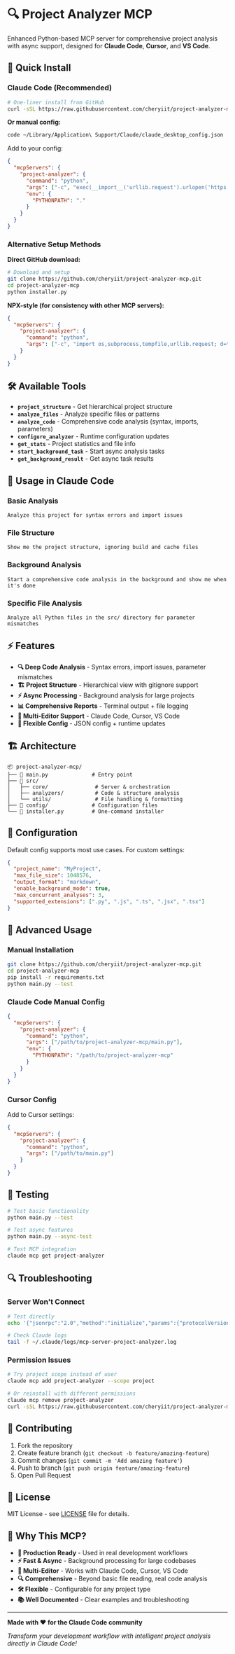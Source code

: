 # 🔍 Project Analyzer MCP

Enhanced Python-based MCP server for comprehensive project analysis with async support, designed for **Claude Code**, **Cursor**, and **VS Code**.

## 🚀 Quick Install

### Claude Code (Recommended)
```bash
# One-liner install from GitHub
curl -sSL https://raw.githubusercontent.com/cheryiit/project-analyzer-mcp/master/installer.py | python
```

**Or manual config:**
```bash
code ~/Library/Application\ Support/Claude/claude_desktop_config.json
```

Add to your config:
```json
{
  "mcpServers": {
    "project-analyzer": {
      "command": "python",
      "args": ["-c", "exec(__import__('urllib.request').urlopen('https://raw.githubusercontent.com/cheryiit/project-analyzer-mcp/master/main.py').read())"],
      "env": {
        "PYTHONPATH": "."
      }
    }
  }
}
```

### Alternative Setup Methods

**Direct GitHub download:**
```bash
# Download and setup
git clone https://github.com/cheryiit/project-analyzer-mcp.git
cd project-analyzer-mcp
python installer.py
```

**NPX-style (for consistency with other MCP servers):**
```json
{
  "mcpServers": {
    "project-analyzer": {
      "command": "python",
      "args": ["-c", "import os,subprocess,tempfile,urllib.request; d=tempfile.mkdtemp(); urllib.request.urlretrieve('https://raw.githubusercontent.com/cheryiit/project-analyzer-mcp/master/main.py', os.path.join(d,'main.py')); subprocess.run(['python', os.path.join(d,'main.py')])"]
    }
  }
}
```

## 🛠️ Available Tools

- **`project_structure`** - Get hierarchical project structure
- **`analyze_files`** - Analyze specific files or patterns
- **`analyze_code`** - Comprehensive code analysis (syntax, imports, parameters)
- **`configure_analyzer`** - Runtime configuration updates
- **`get_stats`** - Project statistics and file info
- **`start_background_task`** - Start async analysis tasks
- **`get_background_result`** - Get async task results

## 💬 Usage in Claude Code

### Basic Analysis
```
Analyze this project for syntax errors and import issues
```

### File Structure
```
Show me the project structure, ignoring build and cache files
```

### Background Analysis
```
Start a comprehensive code analysis in the background and show me when it's done
```

### Specific File Analysis
```
Analyze all Python files in the src/ directory for parameter mismatches
```

## ⚡ Features

- **🔍 Deep Code Analysis** - Syntax errors, import issues, parameter mismatches
- **🏗️ Project Structure** - Hierarchical view with gitignore support
- **⚡ Async Processing** - Background analysis for large projects
- **📊 Comprehensive Reports** - Terminal output + file logging
- **🎯 Multi-Editor Support** - Claude Code, Cursor, VS Code
- **🔧 Flexible Config** - JSON config + runtime updates

## 🏗️ Architecture

```
📦 project-analyzer-mcp/
├── 🐍 main.py              # Entry point
├── 📁 src/
│   ├── core/               # Server & orchestration
│   ├── analyzers/          # Code & structure analysis  
│   └── utils/              # File handling & formatting
├── 📁 config/              # Configuration files
└── 🔧 installer.py         # One-command installer
```

## 🔧 Configuration

Default config supports most use cases. For custom settings:

```json
{
  "project_name": "MyProject",
  "max_file_size": 1048576,
  "output_format": "markdown",
  "enable_background_mode": true,
  "max_concurrent_analyses": 3,
  "supported_extensions": [".py", ".js", ".ts", ".jsx", ".tsx"]
}
```

## 🚀 Advanced Usage

### Manual Installation
```bash
git clone https://github.com/cheryiit/project-analyzer-mcp.git
cd project-analyzer-mcp
pip install -r requirements.txt
python main.py --test
```

### Claude Code Manual Config
```json
{
  "mcpServers": {
    "project-analyzer": {
      "command": "python",
      "args": ["/path/to/project-analyzer-mcp/main.py"],
      "env": {
        "PYTHONPATH": "/path/to/project-analyzer-mcp"
      }
    }
  }
}
```

### Cursor Config
Add to Cursor settings:
```json
{
  "mcpServers": {
    "project-analyzer": {
      "command": "python", 
      "args": ["/path/to/main.py"]
    }
  }
}
```

## 🧪 Testing

```bash
# Test basic functionality
python main.py --test

# Test async features  
python main.py --async-test

# Test MCP integration
claude mcp get project-analyzer
```

## 🔍 Troubleshooting

### Server Won't Connect
```bash
# Test directly
echo '{"jsonrpc":"2.0","method":"initialize","params":{"protocolVersion":"2024-11-05"},"id":1}' | python main.py

# Check Claude logs
tail -f ~/.claude/logs/mcp-server-project-analyzer.log
```

### Permission Issues
```bash
# Try project scope instead of user
claude mcp add project-analyzer --scope project

# Or reinstall with different permissions
claude mcp remove project-analyzer
curl -sSL https://raw.githubusercontent.com/cheryiit/project-analyzer-mcp/master/installer.py | python
```

## 🤝 Contributing

1. Fork the repository
2. Create feature branch (`git checkout -b feature/amazing-feature`)
3. Commit changes (`git commit -m 'Add amazing feature'`)
4. Push to branch (`git push origin feature/amazing-feature`)
5. Open Pull Request

## 📄 License

MIT License - see [LICENSE](LICENSE) file for details.

## 🌟 Why This MCP?

- **🚀 Production Ready** - Used in real development workflows
- **⚡ Fast & Async** - Background processing for large codebases
- **🎯 Multi-Editor** - Works with Claude Code, Cursor, VS Code
- **🔍 Comprehensive** - Beyond basic file reading, real code analysis
- **🛠️ Flexible** - Configurable for any project type
- **📚 Well Documented** - Clear examples and troubleshooting

---

**Made with ❤️ for the Claude Code community**

*Transform your development workflow with intelligent project analysis directly in Claude Code!*